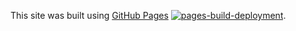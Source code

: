 This site was built using [GitHub Pages](https://evstrv.github.io/) [![pages-build-deployment](https://github.com/evstrv/evstrv.github.io/actions/workflows/pages/pages-build-deployment/badge.svg?branch=main)](https://github.com/evstrv/evstrv.github.io/actions/workflows/pages/pages-build-deployment).
